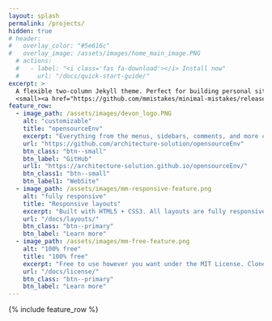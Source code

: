 ```yaml
---
layout: splash
permalink: /projects/
hidden: true
# header:
#   overlay_color: "#5e616c"
#   overlay_image: /assets/images/home_main_image.PNG
  # actions:
  #   - label: "<i class='fas fa-download'></i> Install now"
  #     url: "/docs/quick-start-guide/"
excerpt: >
  A flexible two-column Jekyll theme. Perfect for building personal sites, blogs, and portfolios.<br />
  <small><a href="https://github.com/mmistakes/minimal-mistakes/releases/tag/4.22.0">Latest release v4.22.0</a></small>
feature_row:
  - image_path: /assets/images/devon_logo.PNG
    alt: "customizable"
    title: "opensourceEnv"
    excerpt: "Everything from the menus, sidebars, comments, and more can be configured or set with YAML Front Matter."
    url: "https://github.com/architecture-solution/opensourceEnv"
    btn_class: "btn--small"
    btn_label: "GitHub"
    url1: "https://architecture-solution.github.io/opensourceEnv/"
    btn_class1: "btn--small"
    btn_label1: "WebSite"
  - image_path: /assets/images/mm-responsive-feature.png
    alt: "fully responsive"
    title: "Responsive layouts"
    excerpt: "Built with HTML5 + CSS3. All layouts are fully responsive with helpers to augment your content."
    url: "/docs/layouts/"
    btn_class: "btn--primary"
    btn_label: "Learn more"
  - image_path: /assets/images/mm-free-feature.png
    alt: "100% free"
    title: "100% free"
    excerpt: "Free to use however you want under the MIT License. Clone it, fork it, customize it... whatever!"
    url: "/docs/license/"
    btn_class: "btn--primary"
    btn_label: "Learn more"      
---
```


{% include feature_row %}

